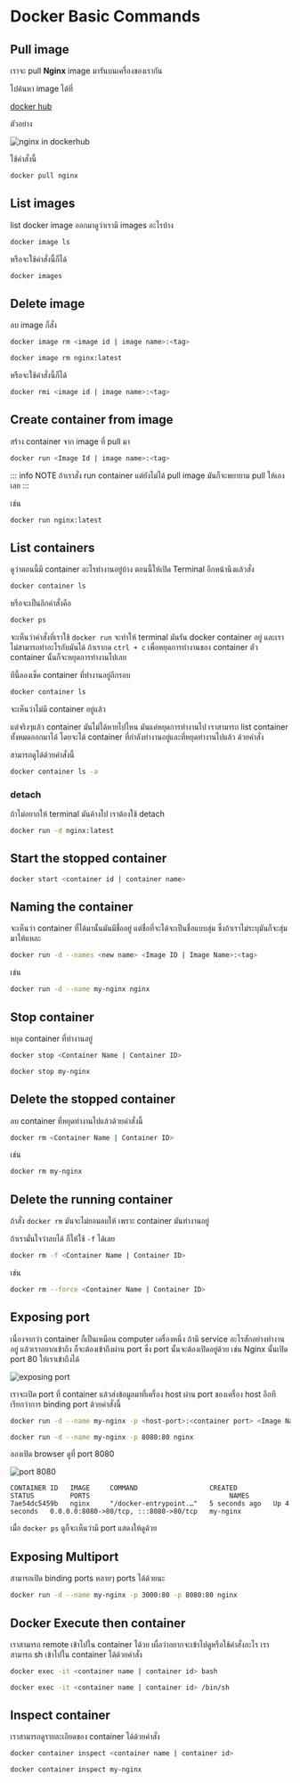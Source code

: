 # Docker Basic Commands

## Pull image

เราจะ pull **Nginx** image มารันบนเครื่องของเรากัน

ไปค้นหา image ได้ที่

[docker hub](https://hub.docker.com)

ตัวอย่าง

![nginx in dockerhub](/four.png)

ใช้คำสั่งนี้

```sh
docker pull nginx
```

## List images

list docker image ออกมาดูว่าเรามี images อะไรบ้าง

```sh
docker image ls
```

หรือจะใช้คำสั่งนี้ก็ได้

```sh
docker images
```

## Delete image

ลบ image ก็สั่ง

```sh
docker image rm <image id | image name>:<tag>
```

```sh
docker image rm nginx:latest
```

หรือจะใช้คำสั่งนี้ก็ได้

```sh
docker rmi <image id | image name>:<tag>
```

## Create container from image

สร้าง container จาก image ที่ pull มา

```sh
docker run <Image Id | image name>:<tag>
```

::: info NOTE
ถ้าเราสั่ง run container แต่ยังไม่ได้ pull image มันก็จะพยายาม pull ให้เองเลย
:::

เช่น

```sh
docker run nginx:latest
```

## List containers

ดูว่าตอนนี้มี container อะไรทำงานอยู่บ้าง ตอนนี้ให้เปิด Terminal อีกหน้านึงแล้วสั่ง

```sh
docker container ls
```

หรือจะเป็นอีกคำสั่งคือ

```sh
docker ps
```

จะเห็นว่าคำสั่งที่เราใช้ `docker run` จะทำให้ terminal มันรัน docker container อยู่ และเราไม่สามารถทำอะไรกับมันได้
ถ้าเรากด `ctrl + c` เพื่อหยุดการทำงานของ container ตัว container นั้นก็จะหยุดการทำงานไปเลย

ทีนี้ลองเช็ค container ที่ทำงานอยู่อีกรอบ

```sh
docker container ls
```

จะเห็นว่าไม่มี container อยู่แล้ว

แต่จริงๆแล้ว container มันไม่ได้หายไปไหน มันแค่หยุดการทำงานไป
เราสามารถ list container ทั้งหมดออกมาได้ โดยจะได้ container ที่กำลังทำงานอยู่และที่หยุดทำงานไปแล้ว ด้วยคำสั่ง

สามารถดูได้ด้วยคำสั่งนี้

```bash
docker container ls -a
```

### detach

ถ้าไม่อยากให้ terminal มันค้างไป เราต้องใช้ detach

```sh
docker run -d nginx:latest
```

## Start the stopped container

```sh
docker start <container id | container name>
```

## Naming the container

จะเห็นว่า container ที่ได้มานั้นมันมีชื่ออยู่ แต่ชื่อที่จะได้จะเป็นชื่อแบบสุ่ม ซึ่งถ้าเราไม่ระบุมันก็จะสุ่มมาให้แหละ

```bash
docker run -d --names <new name> <Image ID | Image Name>:<tag>
```

เช่น

```bash
docker run -d --name my-nginx nginx
```

## Stop container

หยุด container ที่ทำงานอยู่

```bash
docker stop <Container Name | Container ID>
```

```bash
docker stop my-nginx
```

## Delete the stopped container

ลบ container ที่หยุดทำงานไปแล้วด้วยคำสั่งนี้

```bash
docker rm <Container Name | Container ID>
```

เช่น

```bash
docker rm my-nginx
```

## Delete the running container

ถ้าสั่ง `docker rm` มันจะไม่ยอมลบให้ เพราะ container มันทำงานอยู่

ถ้าเรามั่นใจว่าลบได้ ก็ให้ใช้ `-f` ได้เลย

```bash
docker rm -f <Container Name | Container ID>
```

เช่น

```bash
docker rm --force <Container Name | Container ID>
```

## Exposing port

เนื่องจากว่า container ก็เป็นเหมือน computer เครื่องหนึ่ง ถ้ามี service อะไรสักอย่างทำงานอยู่ แล้วเราอยากเข้าถึง ก็จะต้องเข้าถึงผ่าน port ซึ่ง port นั้นจะต้องเปิดอยู่ด้วย เช่น Nginx นั้นเปิด port 80 ให้เราเข้าถึงได้

![exposing port](/5.png)

เราจะเปิด port ที่ container แล้วส่งข้อมูลมาที่เครื่อง host ผ่าน port ของเครื่อง host อีกที
เรียกว่าการ binding port ด้วยคำสั่งนี้

```bash
docker run -d --name my-nginx -p <host-port>:<container port> <Image Name>:<tag>
```

```bash
docker run -d --name my-nginx -p 8080:80 nginx
```

ลองเปิด browser ดูที่ port 8080

![port 8080](/6.png)

```
CONTAINER ID   IMAGE     COMMAND                  CREATED         STATUS         PORTS                                   NAMES
7ae54dc5459b   nginx     "/docker-entrypoint.…"   5 seconds ago   Up 4 seconds   0.0.0.0:8080->80/tcp, :::8080->80/tcp   my-nginx
```

เมื่อ `docker ps` ดูก็จะเห็นว่ามี port แสดงให้ดูด้วย

## Exposing Multiport

สามารถเปิด binding ports หลายๆ ports ได้ด้วยนะ

```bash
docker run -d --name my-nginx -p 3000:80 -p 8080:80 nginx
```

## Docker Execute then container

เราสามารถ remote เข้าไปใน container ได้วย เผื่อว่าอยากจะเข้าไปดูหรือใช้คำสั่งอะไร
เราสามารถ sh เข้าไปใน container ได้ด้วยคำสั่ง

```bash
docker exec -it <container name | container id> bash
```

```bash
docker exec -it <container name | container id> /bin/sh
```

## Inspect container

เราสามารถดูรายละเอียดของ container ได้ด้วยคำสั่ง

```bash
docker container inspect <container name | container id>
```

```bash
docker container inspect my-nginx
```
